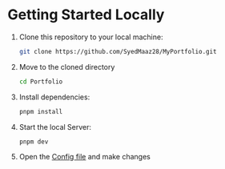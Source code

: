 
# Getting Started Locally

1. Clone this repository to your local machine:

   ```bash
   git clone https://github.com/SyedMaaz28/MyPortfolio.git
   ```

2. Move to the cloned directory

   ```bash
   cd Portfolio
   ```

3. Install dependencies:

   ```bash
   pnpm install
   ```

4. Start the local Server:

   ```bash
   pnpm dev
   ```

5. Open the [Config file](./src/data/resume.tsx) and make changes

